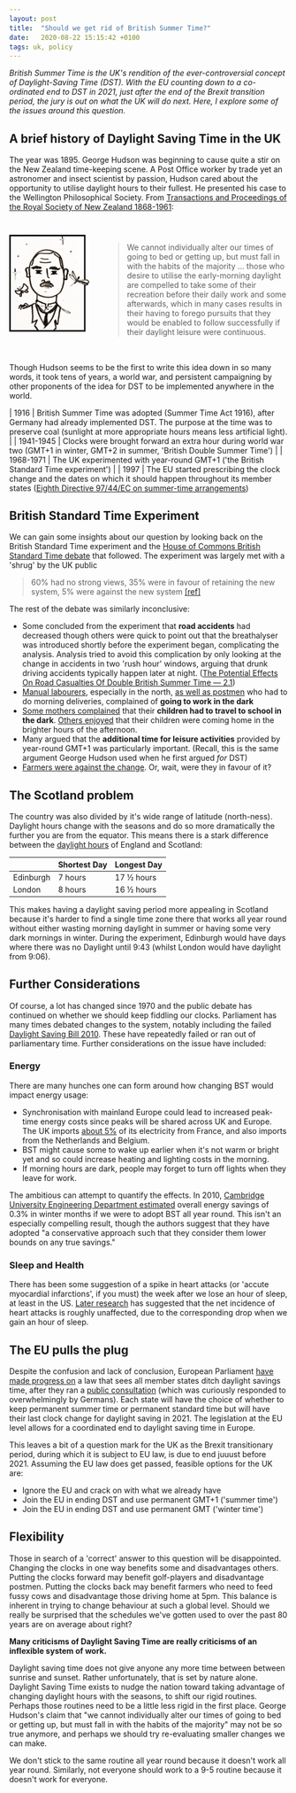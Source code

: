 ```yaml
---
layout: post
title:  "Should we get rid of British Summer Time?"
date:   2020-08-22 15:15:42 +0100
tags: uk, policy
---
```


*British Summer Time is the UK's rendition of the ever-controversial concept of Daylight-Saving Time (DST).
With the EU counting down to a co-ordinated end to DST in 2021, just after the end of the Brexit transition period,
the jury is out on what the UK will do next. Here, I explore some of the issues around this question.*


## A brief history of Daylight Saving Time in the UK

The year was 1895. George Hudson was beginning to cause quite a stir on the New Zealand time-keeping scene. A Post Office worker by trade yet an astronomer and insect scientist by passion, Hudson cared about the opportunity to utilise daylight hours to their fullest. He presented his case to the Wellington Philosophical Society. From [Transactions and Proceedings of the Royal Society of New Zealand 1868-1961](http://rsnz.natlib.govt.nz/volume/rsnz_31/rsnz_31_00_008570.html):


<div style="display: flex; align-items: flex-start; align-content: space-around; margin: 3em 0 2em 0; justify-content: center; flex-wrap: wrap;">
    <img 
     src="/assets/images/daylight_saving/george_hudson.png"
     alt="George Hudson: postal clerk, insect scientist, astronomer"
     title="George Hudson: postal clerk, insect scientist, astronomer"
     style="width: 30%; min-width: 10em; max-width: 15em; flex: 1; margin: 0 2em 2em 0;"
    />
    <blockquote style="flex: 2; min-width: 20em;">
        We cannot individually alter our times of going to bed or getting up, but must fall in with the habits of the majority ... those who desire to utilise the early-morning daylight are compelled to take some of their recreation before their daily work and some afterwards, which in many cases results in their having to forego pursuits that they would be enabled to follow successfully if their daylight leisure were continuous.
    </blockquote>
</div>

Though Hudson seems to be the first to write this idea down in so many words, it took tens of years, a world war, and persistent campaigning by other proponents of the idea for DST to be implemented anywhere in the world. 

| 1916 | British Summer Time was adopted (Summer Time Act 1916), after Germany had already implemented DST. The purpose at the time was to preserve coal (sunlight at more appropriate hours means less artificial light). |
| 1941-1945 | Clocks were brought forward an extra hour during world war two (GMT+1 in winter, GMT+2 in summer, 'British Double Summer Time') |
| 1968-1971 | The UK experimented with year-round GMT+1  ('the British Standard Time experiment') |
| 1997 | The EU started prescribing the clock change and the dates on which it should happen throughout its member states ([Eighth Directive 97/44/EC on summer-time arrangements](https://op.europa.eu/en/publication-detail/-/publication/58470b17-0729-4851-bf61-6dfc4ded1fa6/language-en))

## British Standard Time Experiment

We can gain some insights about our question by looking back on the British Standard Time experiment and the [House of Commons British Standard Time debate](https://api.parliament.uk/historic-hansard/commons/1970/dec/02/british-standard-time) that followed.
The experiment was largely met with a 'shrug' by the UK public 

> 60% had no strong views,
35% were in favour of retaining the new system,
5% were against the new system  [[ref]](https://api.parliament.uk/historic-hansard/commons/1970/dec/02/british-standard-time#S5CV0807P0_19701202_HOC_333)

The rest of the debate was similarly inconclusive:

- Some concluded from the experiment that **road accidents** had decreased though others were quick to point out that the breathalyser was introduced shortly before the experiment began, complicating the analysis. Analysis tried to avoid this complication by only looking at the change in accidents in two 'rush hour' windows, arguing that drunk driving accidents typically happen later at night. ([The Potential Effects On Road Casualties Of Double British Summer Time — 2.1](https://trl.co.uk/sites/default/files/RR228.pdf))
- [Manual labourers](https://api.parliament.uk/historic-hansard/commons/1970/dec/02/british-standard-time#column_1349), especially in the north, [as well as postmen](https://api.parliament.uk/historic-hansard/commons/1970/dec/02/british-standard-time#S5CV0807P0_19701202_HOC_351) who had to do morning deliveries, complained of **going to work in the dark**
- [Some mothers complained](https://api.parliament.uk/historic-hansard/commons/1970/dec/02/british-standard-time#S5CV0807P0_19701202_HOC_359) that their **children had to travel to school in the dark**. [Others enjoyed](https://api.parliament.uk/historic-hansard/commons/1970/dec/02/british-standard-time#S5CV0807P0_19701202_HOC_329) that their children were coming home in the brighter hours of the afternoon.
- Many argued that the **additional time for leisure activities** provided by year-round GMT+1 was particularly important. (Recall, this is the same argument George Hudson used when he first argued *for* DST)
- [Farmers were against the change]((https://api.parliament.uk/historic-hansard/commons/1970/dec/02/british-standard-time#column_1355)). Or, wait, were they in favour of it? 

## The Scotland problem

The country was also divided by it's wide range of latitude (north-ness). Daylight hours change with the seasons and do so more dramatically the further you are from the equator. This means there is a stark difference between the [daylight hours](https://www.timeanddate.com/sun/uk/edinburgh) of England and Scotland:

|  | Shortest Day | Longest Day |
|--|--------------|-------------|
| Edinburgh | 7 hours | 17 ½ hours |
| London | 8 hours | 16 ½ hours |


This makes having a daylight saving period more appealing in Scotland because it's harder to find a single time zone there that works all year round without either wasting morning daylight in summer or having some very dark mornings in winter. During the experiment, Edinburgh would have days where there was no Daylight until 9:43 (whilst London would have daylight from 9:06).

## Further Considerations

Of course, a lot has changed since 1970 and the public debate has continued on whether we should keep fiddling our clocks. Parliament has many times debated changes to the system, notably including the failed [Daylight Saving Bill 2010](https://services.parliament.uk/bills/2010-11/daylightsaving.html). These have repeatedly failed or ran out of parliamentary time. Further considerations on the issue have included:

### Energy

There are many hunches one can form around how changing BST would impact energy usage:

- Synchronisation with mainland Europe could lead to increased peak-time energy costs since peaks will be shared across UK and Europe. The UK imports [about 5%](https://gridwatch.co.uk/int) of its electricity from France, and also imports from the Netherlands and Belgium.
- BST might cause some to wake up earlier when it's not warm or bright yet and so could increase heating and lighting costs in the morning.
- If morning hours are dark, people may forget to turn off lights when they leave for work.

The ambitious can attempt to quantify the effects. In 2010, [Cambridge University Engineering Department estimated](https://pdfs.semanticscholar.org/962f/009bef1eabbafe443be581b57e5fe4d210a7.pdf) overall energy savings of 0.3% in winter months if we were to adopt BST all year round. This isn't an especially compelling result, though the authors suggest that they have adopted "a conservative approach such that they consider them lower bounds on any true savings." 


### Sleep and Health

There has been some suggestion of a spike in heart attacks (or 'accute myocardial infarctions', if you must) the week after we lose an hour of sleep, at least in the US. [Later research](https://openheart.bmj.com/content/1/1/e000019) has suggested that the net incidence of heart attacks is roughly unaffected, due to the corresponding drop when we gain an hour of sleep.

## The EU pulls the plug

Despite the confusion and lack of conclusion, European Parliament [have made progress on](https://oeil.secure.europarl.europa.eu/oeil/popups/summary.do?id=1579670&t=e&l=en) a law that sees all member states ditch daylight savings time, after they ran a [public consultation](https://eur-lex.europa.eu/legal-content/EN/TXT/PDF/?uri=CELEX:52018SC0406&from=EN) (which was curiously responded to overwhelmingly by Germans). Each state will have the choice of whether to keep permanent summer time or permanent standard time but will have their last clock change for daylight saving in 2021. The legislation at the EU level allows for a coordinated end to daylight saving time in Europe.

This leaves a bit of a question mark for the UK as the Brexit transitionary period, during which it is subject to EU law, is due to end juuust before 2021. Assuming the EU law does get passed, feasible options for the UK are:

- Ignore the EU and crack on with what we already have
- Join the EU in ending DST and use permanent GMT+1 ('summer time')
- Join the EU in ending DST and use permanent GMT ('winter time')

## Flexibility

Those in search of a 'correct' answer to this question will be disappointed. Changing the clocks in one way benefits some and disadvantages others. Putting the clocks forward may benefit golf-players and disadvantage postmen. Putting the clocks back may benefit farmers who need to feed fussy cows and disadvantage those driving home at 5pm. This balance is inherent in trying to change behaviour at such a global level. Should we really be surprised that the schedules we've gotten used to over the past 80 years are on average about right?

**Many criticisms of Daylight Saving Time are really criticisms of an inflexible system of work.**  

Daylight saving time does not give anyone any more time between between sunrise and sunset. Rather unfortunately, that is set by nature alone. Daylight Saving Time exists to nudge the nation toward taking advantage of changing daylight hours with the seasons, to shift our rigid routines. Perhaps those routines need to be a little less rigid in the first place. George Hudson's claim that "we cannot individually alter our times of going to bed or getting up, but must fall in with the habits of the majority" may not be so true anymore, and perhaps we should try re-evaluating smaller changes we can make.

We don't stick to the same routine all year round because it doesn't work all year round. Similarly, not everyone should work to a 9-5 routine because it doesn't work for everyone.
